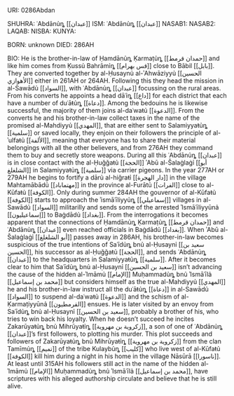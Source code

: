 URI: 0286Abdan

SHUHRA: ʿAbdānủȵ [[عبدان]]
ISM: ʿAbdānủȵ [[عبدان]]
NASAB1:
NASAB2:
LAQAB:
NISBA:
KUNYA:

BORN: unknown
DIED: 286AH

BIO: He is the brother-in-law of Ḥamdānủȵ Ḳarmaṭủȵ [[حمدان قرمط]] and like him comes from Ḳussủ Bahrāmỉȵ [[قس بهرام]] close to Bābil [[بابل]]. They are converted together by al-Ḥusaynủ al-ʾAhwāziyyủ [[الحسين الأهوازي]] either in 261AH or 264AH. Following this they head the mission in al-Sawādủ [[السواد]], with ʿAbdānủȵ [[عبدان]] focussing on the rural areas. From his converts he appoints a head dāʿỉȵ [[داع]] for each district that each have a number of duʿāŧủȵ [[دعاة]]. Among the bedouins he is likewise successful, the majority of them joins al-daʿwaŧủ [[الدعوة]]. From the converts he and his brother-in-law collect taxes in the name of the promised al-Mahdiyyủ [[المهدي]], that are either sent to Salamiyyaŧủȵ [[سلمية]] or saved locally, they enjoin on their followers the principle of al-ʾulfaŧủ [[الألفة]], meaning that everyone has to share their material belongings with all the other believers, and from 276AH they command them to buy and secretly store weapons. During all this ʿAbdānủȵ [[عبدان]] is in close contact with the al-Ḥuǧǧaŧủ [[الحجة]] ʾAbū al-Šalaġlaġỉ [[أبو الشلغلغ]] in Salamiyyaŧủȵ [[سلمية]] via carrier pigeons. In the year 277AH or 279AH he begins to fortify a dārủ al-hiǧraŧỉ [[دار الهجرة]] in the village Mahtamābādủ [[مهتماباد]] in the province al-Furātủ [[الفرات]] close to al-Kūfaŧủ [[الكوفة]]. Only during summer 284AH the gouvernor of al-Kūfaŧủ [[الكوفة]] starts to approach the ʾismāʿīliyyủȵ [[إسماعيلي]] villages in al-Sawādủ [[السواد]] militarilly and sends some of the arrested ʾIsmāʿīliyyūnả [[إسماعيليون]] to Baġdādủ [[بغداد]]. From the interrogations it becomes apparent that the connections of Ḥamdānủȵ Ḳarmaṭủȵ [[حمدان قرمط]] and ʿAbdānủȵ [[عبدان]] even reached officials in Baġdādủ [[بغداد]]. When ʾAbū al-Šalaġlaġỉ [[أبو الشلغلغ]] passes away in 286AH, his brother-in-law becomes suspicious of the true intentions of Saʿīdủȵ bnủ al-Ḥusaynỉ [[سعيد بن الحسين]], his successor as al-Ḥuǧǧaŧủ [[الحجة]], and sends ʿAbdānủȵ [[عبدان]] to the headquarters in Salamiyyaŧủȵ [[سلمية]]. After it becomes clear to him that Saʿīdủȵ bnủ al-Ḥusaynỉ [[سعيد بن الحسين]] isn’t advancing the cause of the hidden al-ʾImāmủ [[الإمام]] Muḥammadủȵ bnủ ʾIsmāʿīlả [[محمد بن إسماعيل]] but considers himself as the true al-Mahdiyyủ [[المهدي]] he and his brother-in-law instruct all the duʿāŧủȵ [[دعاة]] in al-Sawādủ [[السواد]] to suspend al-daʿwaŧủ [[الدعوة]] and the schism of al-Ḳarmaṭiyyūnả [[القرمطيون]] ensues. He is later visited by an envoy from Saʿīdủȵ bnủ al-Ḥusaynỉ [[سعيد بن الحسين]], probably a brother of his, who tries to win back his loyalty. When he doesn’t succeed he incites Zakarūyaŧủȵ bnủ Mihrūyaŧỉȵ [[زكروية بن مهروية]], a son of one of ʿAbdānủȵ [[عبدان]]’s first followers, to plotting his murder. This plot succeeds and followers of Zakarūyaŧủȵ bnủ Mihrūyaŧỉȵ [[زكروية بن مهروية]] from the clan Tamīmủȵ [[تميم]] of the tribe Kulaybủȵ [[كليب]] who live west of al-Kūfaŧủ [[الكوفة]] kill him during a night in his home in the village Nāsūrā [[ناسورا]]. At least until 315AH his followers still act in the name of the hidden al-ʾImāmủ [[الإمام]] Muḥammadủȵ bnủ ʾIsmāʿīlả [[محمد بن إسماعيل]], have scriptures with his alleged authorship circulate and believe that he is still alive.
